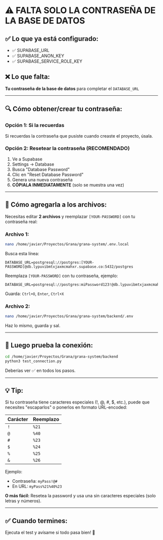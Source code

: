 # ⚠️ FALTA SOLO LA CONTRASEÑA DE LA BASE DE DATOS

## ✅ Lo que ya está configurado:

- ✅ SUPABASE_URL
- ✅ SUPABASE_ANON_KEY
- ✅ SUPABASE_SERVICE_ROLE_KEY

## ❌ Lo que falta:

**Tu contraseña de la base de datos** para completar el `DATABASE_URL`

---

## 🔍 Cómo obtener/crear tu contraseña:

### Opción 1: Si la recuerdas
Si recuerdas la contraseña que pusiste cuando creaste el proyecto, úsala.

### Opción 2: Resetear la contraseña (RECOMENDADO)
1. Ve a Supabase
2. Settings → Database
3. Busca "Database Password"
4. Clic en "Reset Database Password"
5. Genera una nueva contraseña
6. **CÓPIALA INMEDIATAMENTE** (solo se muestra una vez)

---

## 📝 Cómo agregarla a los archivos:

Necesitas editar **2 archivos** y reemplazar `[YOUR-PASSWORD]` con tu contraseña real:

### Archivo 1:
```bash
nano /home/javier/Proyectos/Grana/grana-system/.env.local
```

Busca esta línea:
```
DATABASE_URL=postgresql://postgres:[YOUR-PASSWORD]@db.lypuvibmtxjaxmcmahxr.supabase.co:5432/postgres
```

Reemplaza `[YOUR-PASSWORD]` con tu contraseña, ejemplo:
```
DATABASE_URL=postgresql://postgres:miPassword123!@db.lypuvibmtxjaxmcmahxr.supabase.co:5432/postgres
```

Guarda: `Ctrl+O`, `Enter`, `Ctrl+X`

### Archivo 2:
```bash
nano /home/javier/Proyectos/Grana/grana-system/backend/.env
```

Haz lo mismo, guarda y sal.

---

## 🧪 Luego prueba la conexión:

```bash
cd /home/javier/Proyectos/Grana/grana-system/backend
python3 test_connection.py
```

Deberías ver ✅ en todos los pasos.

---

## 💡 Tip:

Si tu contraseña tiene caracteres especiales (!, @, #, $, etc.), puede que necesites "escaparlos" o ponerlos en formato URL-encoded:

| Carácter | Reemplazo |
|----------|-----------|
| `!` | `%21` |
| `@` | `%40` |
| `#` | `%23` |
| `$` | `%24` |
| `%` | `%25` |
| `&` | `%26` |

Ejemplo:
- Contraseña: `myPass!@#`
- En URL: `myPass%21%40%23`

**O más fácil:** Resetea la password y usa una sin caracteres especiales (solo letras y números).

---

## ✅ Cuando termines:

Ejecuta el test y avísame si todo pasa bien! 🚀